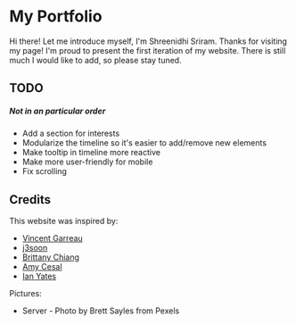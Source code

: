# My Portfolio
Hi there! Let me introduce myself, I'm Shreenidhi Sriram. Thanks for visiting my page! I'm proud to present the first iteration of my website. There is still much I would like to add, so please stay tuned. 

## TODO
##### *Not in an particular order*
* Add a section for interests
* Modularize the timeline so it's easier to add/remove new elements
* Make tooltip in timeline more reactive
* Make more user-friendly for mobile
* Fix scrolling

## Credits
This website was inspired by:
* [Vincent Garreau](https://github.com/VincentGarreau/particles.js/)
* [j3soon](https://github.com/j3soon/particle)
* [Brittany Chiang](https://github.com/bchiang7/v4)
* [Amy Cesal](https://www.amycesal.com/)
* [Ian Yates](https://codepen.io/tutsplus/pen/ZEzerNB) 

Pictures:
* Server - Photo by Brett Sayles from Pexels
